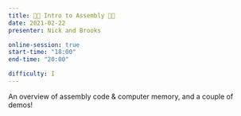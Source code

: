 ```yaml
---
title: 👩‍💻 Intro to Assembly 👩‍💻
date: 2021-02-22
presenter: Nick and Brooks

online-session: true
start-time: "18:00"
end-time: "20:00"

difficulty: I
---
```


An overview of assembly code & computer memory, and a couple of demos!
